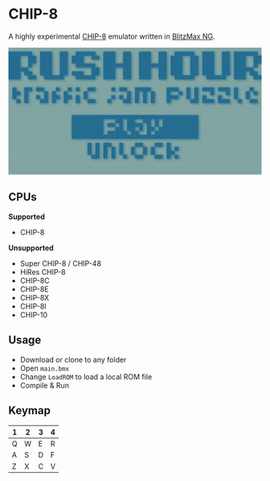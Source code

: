 # CHIP-8
A highly experimental [CHIP-8](https://en.wikipedia.org/wiki/CHIP-8) emulator written in [BlitzMax NG](https://blitzmax.org/).

![](https://github.com/Hezkore/chip8/blob/master/demo.png)

## CPUs
**Supported**
* CHIP-8

**Unsupported**
* Super CHIP-8 / CHIP-48
* HiRes CHIP-8
* CHIP-8C
* CHIP-8E
* CHIP-8X
* CHIP-8I
* CHIP-10

## Usage
* Download or clone to any folder
* Open `main.bmx`
* Change `LoadROM` to load a local ROM file
* Compile & Run

## Keymap
|1|2|3|4
|-|-|-|-
|Q|W|E|R
|A|S|D|F
|Z|X|C|V